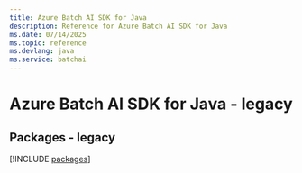 ```yaml
---
title: Azure Batch AI SDK for Java
description: Reference for Azure Batch AI SDK for Java
ms.date: 07/14/2025
ms.topic: reference
ms.devlang: java
ms.service: batchai
---
```

# Azure Batch AI SDK for Java - legacy
## Packages - legacy
[!INCLUDE [packages](batch-ai-index.md)]